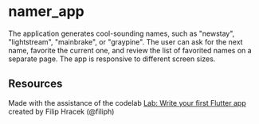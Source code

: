 # namer_app

The application generates cool-sounding names, such as "newstay", "lightstream", "mainbrake", or "graypine". The user can ask for the next name, favorite the current one, and review the list of favorited names on a separate page. The app is responsive to different screen sizes.

## Resources

Made with the assistance of the codelab [Lab: Write your first Flutter app](https://docs.flutter.dev/get-started/codelab) created by Filip Hracek (@filiph)
